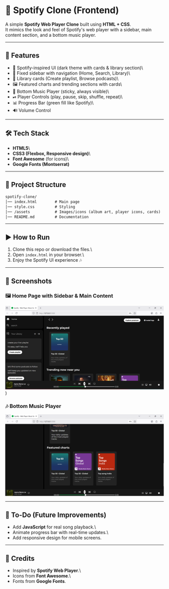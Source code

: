 # 🎵 Spotify Clone (Frontend)

A simple **Spotify Web Player Clone** built using **HTML + CSS**.\
It mimics the look and feel of Spotify's web player with a sidebar, main
content section, and a bottom music player.

------------------------------------------------------------------------

## 🚀 Features

-   🎨 Spotify-inspired UI (dark theme with cards & library section)\
-   📌 Fixed sidebar with navigation (Home, Search, Library)\
-   📂 Library cards (Create playlist, Browse podcasts)\
-   🖼 Featured charts and trending sections with cards\
-   🎵 Bottom Music Player (sticky, always visible)\
-   ⏯ Player Controls (play, pause, skip, shuffle, repeat)\
-   📊 Progress Bar (green fill like Spotify)\
-   🔊 Volume Control

------------------------------------------------------------------------

## 🛠️ Tech Stack

-   **HTML5**\
-   **CSS3 (Flexbox, Responsive design)**\
-   **Font Awesome** (for icons)\
-   **Google Fonts (Montserrat)**

------------------------------------------------------------------------

## 📂 Project Structure

    spotify-clone/
    │── index.html        # Main page
    │── style.css         # Styling
    │── /assets           # Images/icons (album art, player icons, cards)
    │── README.md         # Documentation

------------------------------------------------------------------------

## ▶️ How to Run

1.  Clone this repo or download the files.\
2.  Open `index.html` in your browser.\
3.  Enjoy the Spotify UI experience 🎶

------------------------------------------------------------------------

## 📸 Screenshots

### 🖼 Home Page with Sidebar & Main Content

![Home Page](./screenshots/image.png)
)

### 🎶 Bottom Music Player

![Music Player](./screenshots/player.png)

------------------------------------------------------------------------

## 📌 To-Do (Future Improvements)

-   Add **JavaScript** for real song playback.\
-   Animate progress bar with real-time updates.\
-   Add responsive design for mobile screens.

------------------------------------------------------------------------

## 🙌 Credits

-   Inspired by **Spotify Web Player**.\
-   Icons from **Font Awesome**.\
-   Fonts from **Google Fonts**.
